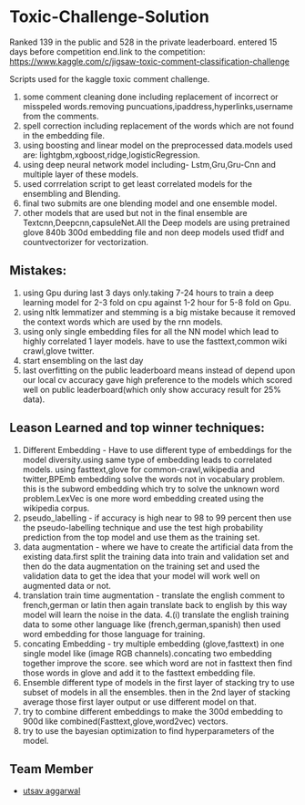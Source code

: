 # Toxic-Challenge-Solution
Ranked 139 in the public and 528 in the private leaderboard. entered 15 days before competition end.link to the competition:
https://www.kaggle.com/c/jigsaw-toxic-comment-classification-challenge

Scripts used for the kaggle toxic comment challenge.
1. some comment cleaning done including replacement of incorrect or misspeled words.removing puncuations,ipaddress,hyperlinks,username from the comments.
2. spell correction including replacement of the words which are not found in the embedding file.
3. using boosting and linear model on the preprocessed data.models used are: lightgbm,xgboost,ridge,logisticRegression.
4. using deep neural network model including- Lstm,Gru,Gru-Cnn and multiple layer of these models.
5. used corrrelation script to get least correlated models for the ensembling and Blending.
6. final two submits are one blending model and one ensemble model.
7. other models that are used but not in the final ensemble are Textcnn,Deepcnn,capsuleNet.All the Deep models are using pretrained glove 840b 300d embedding file and non deep models used tfidf and countvectorizer for vectorization.

## Mistakes:
1. using Gpu during last 3 days only.taking 7-24 hours to train a deep learning model for 2-3 fold on cpu against 1-2 hour for 5-8 fold on Gpu.
2. using nltk lemmatizer and stemming is a big mistake because it removed the context words which are used by the rnn models.
3. using only single embedding files for all the NN model which lead to highly correlated 1 layer models. have to use the fasttext,common wiki crawl,glove twitter.
4. start ensembling on the last day
5. last overfitting on the public leaderboard means instead of depend upon our local cv accuracy gave high preference to the models which scored well on public leaderboard(which only show accuracy result for 25% data).

## Leason Learned and top winner techniques:
1. Different Embedding - Have to use different type of embeddings for the model diversity.using same type of embedding leads to correlated models. using fasttext,glove for common-crawl,wikipedia and twitter,BPEmb embedding solve the words not in vocabulary problem. this is the subword embedding which try to solve the unknown word problem.LexVec is one more word embedding created using the wikipedia corpus.
2. pseudo_labelling - if accuracy is high near to 98 to 99 percent then use the pseudo-labelling technique and use the test high probability prediction from the top model and use them as the training set.
3. data augmentation - where we have to create the artificial data from the existing data.first split the training data into train and validation set and then do the data augmentation on the training set and used the validation data to get the idea that your model will work well on augmented data or not.
4. translation train time augmentation - translate the english comment to french,german or latin then again translate back to english by this way model will learn the noise in the data.
4.(i) translate the english training data to some other language like (french,german,spanish) then used word embedding for those language for training.
5. concating Embedding - try multiple embedding (glove,fasttext) in one single model like (image RGB channels).concating two embedding together improve the score.
see which word are not in fasttext then find those words in glove and add it to the fasttext embedding file.
6. Ensemble different type of models in the first layer of stacking try to use subset of models in all the ensembles. then in the 2nd layer of stacking average those first layer output or use different model on that.
7. try to combine different embeddings to make the 300d embedding to 900d like combined(Fasttext,glove,word2vec) vectors.
8. try to use the bayesian optimization to find hyperparameters of the model.

## Team Member
- [utsav aggarwal](https://github.com/utsav1)
